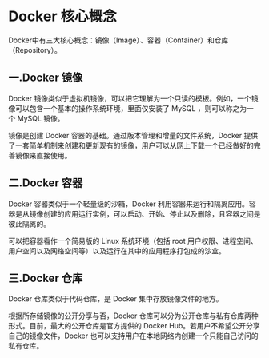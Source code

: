 # Docker 核心概念

Docker中有三大核心概念：镜像（Image）、容器（Container）和仓库（Repository）。

## 一.Docker 镜像

Docker 镜像类似于虚拟机镜像，可以把它理解为一个只读的模板。例如，一个镜像可以包含一个基本的操作系统环境，里面仅安装了 MySQL ，则可以称之为一个 MySQL 镜像。

镜像是创建 Docker 容器的基础。通过版本管理和增量的文件系统，Docker 提供了一套简单机制来创建和更新现有的镜像，用户可以从网上下载一个已经做好的完善镜像来直接使用。

## 二.Docker 容器

Docker 容器类似于一个轻量级的沙箱，Docker 利用容器来运行和隔离应用。容器是从镜像创建的应用运行实例，可以启动、开始、停止以及删除，且容器之间是彼此隔离的。

可以把容器看作一个简易版的 Linux 系统环境（包括 root 用户权限、进程空间、用户空间以及网络空间等）以及运行在其中的应用程序打包成的沙盒。

## 三.Docker 仓库

Docker 仓库类似于代码仓库，是 Docker 集中存放镜像文件的地方。

根据所存储镜像的公开分享与否，Docker 仓库可以分为公开仓库与私有仓库两种形式。目前，最大的公开仓库是官方提供的 Docker Hub。若用户不希望公开分享自己的镜像文件，Docker 也可以支持用户在本地网络内创建一个只能自己访问的私有仓库。